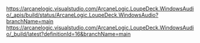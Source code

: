 https://arcanelogic.visualstudio.com/ArcaneLogic.LoupeDeck.WindowsAudio/_apis/build/status/ArcaneLogic.LoupeDeck.WindowsAudio?branchName=main
https://arcanelogic.visualstudio.com/ArcaneLogic.LoupeDeck.WindowsAudio/_build/latest?definitionId=16&branchName=main
